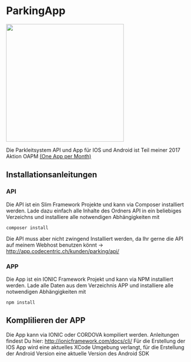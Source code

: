 # ParkingApp
<img src="https://github.com/simonjenny/ParkingApp/raw/master/screenshot.png" width="320">

Die Parkleitsystem API und App für IOS und Android ist Teil meiner 2017 Aktion OAPM [(One App per Month)](http://github.com)

## Installationsanleitungen
### API
Die API ist ein Slim Framework Projekte und kann via Composer installiert werden. Lade dazu einfach alle Inhalte des Ordners
API in ein beliebiges Verzeichns und installiere alle notwendigen Abhängigkeiten mit
```
composer install
```
Die API muss aber nicht zwingend Installiert werden, da Ihr gerne die API auf meinem Webhost benutzen könnt -> http://app.codecentric.ch/kunden/parking/api/

### APP
Die App ist ein IONIC Framework Projekt und kann via NPM installiert werden. Lade alle Daten aus dem Verzeichnis APP
und installiere alle notwendigen Abhängigkeiten mit
```
npm install
```

## Komplilieren der APP
Die App kann via IONIC oder CORDOVA kompiliert werden. Anleitungen findest Du hier:
http://ionicframework.com/docs/cli/
Für die Erstellung der IOS App wird eine aktuelles XCode Umgebung verlangt, für die Erstellung der Android Version
eine aktuelle Version des Android SDK
